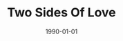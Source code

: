 ---
type: collaboration
title: Two Sides Of Love
artist: Zinatra
date: 1990-01-01
img: /images/collaborations/two-sides-of-love.jpg
permalink: /music/collaborations/:title/
discs:
  - tracks:
    - Two Sides Of Love
    - Heat Of The Moment (Live)
---